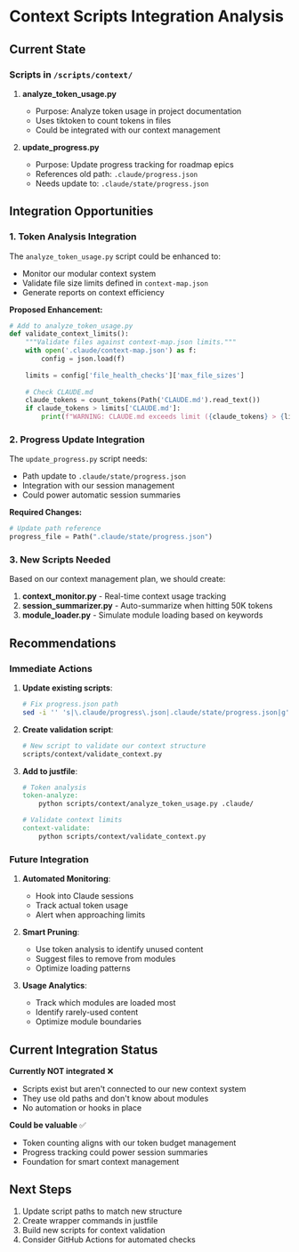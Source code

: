 # Context Scripts Integration Analysis

## Current State

### Scripts in `/scripts/context/`

1. **analyze_token_usage.py**
   - Purpose: Analyze token usage in project documentation
   - Uses tiktoken to count tokens in files
   - Could be integrated with our context management

2. **update_progress.py**
   - Purpose: Update progress tracking for roadmap epics
   - References old path: `.claude/progress.json`
   - Needs update to: `.claude/state/progress.json`

## Integration Opportunities

### 1. Token Analysis Integration

The `analyze_token_usage.py` script could be enhanced to:
- Monitor our modular context system
- Validate file size limits defined in `context-map.json`
- Generate reports on context efficiency

**Proposed Enhancement:**
```python
# Add to analyze_token_usage.py
def validate_context_limits():
    """Validate files against context-map.json limits."""
    with open('.claude/context-map.json') as f:
        config = json.load(f)
    
    limits = config['file_health_checks']['max_file_sizes']
    
    # Check CLAUDE.md
    claude_tokens = count_tokens(Path('CLAUDE.md').read_text())
    if claude_tokens > limits['CLAUDE.md']:
        print(f"WARNING: CLAUDE.md exceeds limit ({claude_tokens} > {limits['CLAUDE.md']})")
```

### 2. Progress Update Integration

The `update_progress.py` script needs:
- Path update to `.claude/state/progress.json`
- Integration with our session management
- Could power automatic session summaries

**Required Changes:**
```python
# Update path reference
progress_file = Path(".claude/state/progress.json")
```

### 3. New Scripts Needed

Based on our context management plan, we should create:

1. **context_monitor.py** - Real-time context usage tracking
2. **session_summarizer.py** - Auto-summarize when hitting 50K tokens
3. **module_loader.py** - Simulate module loading based on keywords

## Recommendations

### Immediate Actions

1. **Update existing scripts**:
   ```bash
   # Fix progress.json path
   sed -i '' 's|\.claude/progress\.json|.claude/state/progress.json|g' scripts/context/update_progress.py
   ```

2. **Create validation script**:
   ```bash
   # New script to validate our context structure
   scripts/context/validate_context.py
   ```

3. **Add to justfile**:
   ```makefile
   # Token analysis
   token-analyze:
       python scripts/context/analyze_token_usage.py .claude/
   
   # Validate context limits
   context-validate:
       python scripts/context/validate_context.py
   ```

### Future Integration

1. **Automated Monitoring**:
   - Hook into Claude sessions
   - Track actual token usage
   - Alert when approaching limits

2. **Smart Pruning**:
   - Use token analysis to identify unused content
   - Suggest files to remove from modules
   - Optimize loading patterns

3. **Usage Analytics**:
   - Track which modules are loaded most
   - Identify rarely-used content
   - Optimize module boundaries

## Current Integration Status

**Currently NOT integrated** ❌
- Scripts exist but aren't connected to our new context system
- They use old paths and don't know about modules
- No automation or hooks in place

**Could be valuable** ✅
- Token counting aligns with our token budget management
- Progress tracking could power session summaries
- Foundation for smart context management

## Next Steps

1. Update script paths to match new structure
2. Create wrapper commands in justfile
3. Build new scripts for context validation
4. Consider GitHub Actions for automated checks